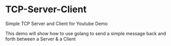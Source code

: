 # TCP-Server-Client
Simple TCP Server and Client for Youtube Demo

This demo will show how to use golang to send a simple message back and forth between a Server & a Client
